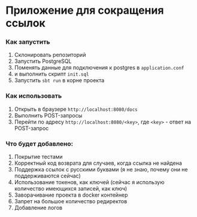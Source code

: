 # Приложение для сокращения ссылок

### Как запустить
1. Склонировать репозиторий
2. Запустить PostgreSQL
3. Поменять данные для подключения к postgres в `application.conf`
3. и выполнить скрипт `init.sql`
3. Запустить `sbt run` в корне проекта

### Как использовать
1. Открыть в браузере `http://localhost:8080/docs`
2. Выполнить POST-запросы
3. Перейти по адресу `http://localhost:8080/<key>`, где `<key>` - ответ на POST-запрос

### Что будет добавлено:
1. Покрытие тестами
2. Корректный код возврата для случаев, когда ссылка не найдена
3. Поддержка ссылок с русскими буквами (я не знаю, почему они не поддерживаются сейчас)
4. Использование токенов, как ключей (сейчас я использую количество имеющихся записей, как ключ)
5. Заворачивание проекта в docker контейнер
6. Запрет на большое количество редиректов
7. Добавление логов